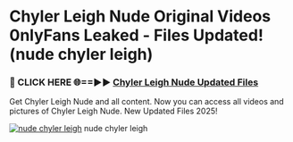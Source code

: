 # Chyler Leigh Nude Original Videos 0nlyFans Leaked - Files Updated! (nude chyler leigh)

<h3>🔴 CLICK HERE 🌐==►► <a href="https://tinyurl.com/2p9ay9w9" rel="nofollow">Chyler Leigh Nude Updated Files</a></h3>

Get Chyler Leigh Nude and all content. Now you can access all videos and pictures of Chyler Leigh Nude. New Updated Files 2025!

[![nude chyler leigh](https://i.imgur.com/KQgVmj3.gif)](https://tinyurl.com/2p9ay9w9)
nude chyler leigh